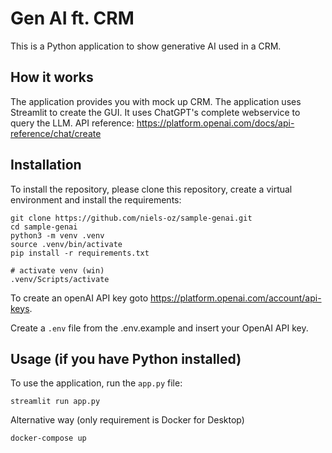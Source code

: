 # Gen AI ft. CRM

This is a Python application to show generative AI used in a CRM.


## How it works

The application provides you with mock up CRM. The application uses Streamlit to create the GUI. It uses 
ChatGPT's complete webservice to query the LLM. API reference: https://platform.openai.com/docs/api-reference/chat/create


## Installation

To install the repository, please clone this repository, create a virtual environment and install the requirements:

```
git clone https://github.com/niels-oz/sample-genai.git
cd sample-genai
python3 -m venv .venv
source .venv/bin/activate
pip install -r requirements.txt
```

```
# activate venv (win)
.venv/Scripts/activate
```

To create an openAI API key goto https://platform.openai.com/account/api-keys. 

Create a `.env` file from the .env.example and insert your OpenAI API key.

## Usage (if you have Python installed)

To use the application, run the `app.py` file: 

```
streamlit run app.py
```

Alternative way (only requirement is Docker for Desktop)
```
docker-compose up
```


